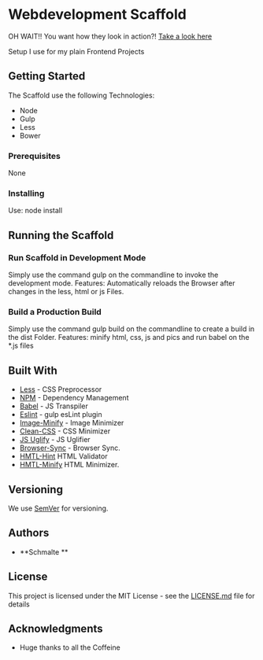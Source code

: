 # Webdevelopment Scaffold

OH WAIT!! You want how they look in action?! [Take a look here](hhttps://patchesohoulihan.github.io/frontends-inspiration-plain/)

Setup I use for my plain Frontend Projects 

## Getting Started

The Scaffold use the following Technologies:
- Node
- Gulp
- Less
- Bower


### Prerequisites

None


### Installing

Use: node install


## Running the Scaffold

### Run Scaffold in Development Mode

Simply use the command gulp on the commandline to invoke the development mode.
Features: Automatically reloads the Browser after changes in the less, html or js Files.


### Build a Production Build

Simply use the command gulp build on the commandline to create a build in the dist Folder.
Features: minify html, css, js and pics and run babel on the *.js files


## Built With

* [Less](http://lesscss.org/) - CSS Preprocessor
* [NPM](https://www.npmjs.com/) - Dependency Management
* [Babel](https://babeljs.io/) - JS Transpiler
* [Eslint](https://github.com/adametry/gulp-eslint) - gulp esLint plugin
* [Image-Minify](https://github.com/sindresorhus/gulp-imagemin) - Image Minimizer
* [Clean-CSS](https://github.com/scniro/gulp-clean-css) - CSS Minimizer
* [JS Uglify](https://github.com/terinjokes/gulp-uglify) - JS Uglifier
* [Browser-Sync](https://www.browsersync.io/) - Browser Sync.
* [HMTL-Hint](https://github.com/bezoerb/gulp-htmlhint) HTML Validator
* [HMTL-Minify](https://github.com/jonschlinkert) HTML Minimizer.

## Versioning

We use [SemVer](http://semver.org/) for versioning. 

## Authors

* **Schmalte **

## License

This project is licensed under the MIT License - see the [LICENSE.md](LICENSE.md) file for details

## Acknowledgments

* Huge thanks to all the Coffeine


